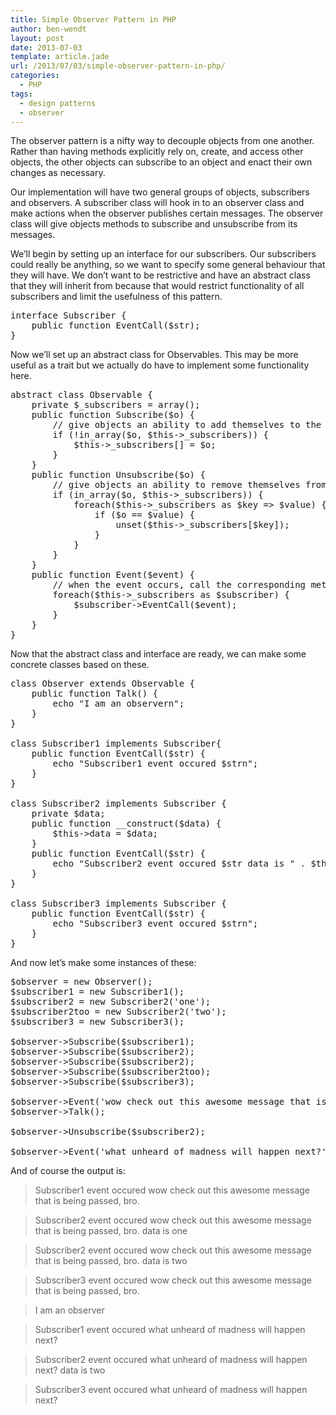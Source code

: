 ```yaml
---
title: Simple Observer Pattern in PHP
author: ben-wendt
layout: post
date: 2013-07-03
template: article.jade
url: /2013/07/03/simple-observer-pattern-in-php/
categories:
  - PHP
tags:
  - design patterns
  - observer
---
```

The observer pattern is a nifty way to decouple objects from one another. Rather than having methods explicitly rely on, create, and access other objects, the other objects can subscribe to an object and enact their own changes as necessary.

Our implementation will have two general groups of objects, subscribers and observers. A subscriber class will hook in to an observer class and make actions when the observer publishes certain messages. The observer class will give objects methods to subscribe and unsubscribe from its messages.

We&#8217;ll begin by setting up an interface for our subscribers. Our subscribers could really be anything, so we want to specify some general behaviour that they will have. We don&#8217;t want to be restrictive and have an abstract class that they will inherit from because that would restrict functionality of all subscribers and limit the usefulness of this pattern.

<pre class="brush: php; title: ; notranslate" title="">interface Subscriber {
	public function EventCall($str);
}
</pre>

Now we&#8217;ll set up an abstract class for Observables. This may be more useful as a trait but we actually do have to implement some functionality here.

<pre class="brush: php; title: ; notranslate" title="">abstract class Observable {
	private $_subscribers = array();
	public function Subscribe($o) {
		// give objects an ability to add themselves to the subscribers list.
		if (!in_array($o, $this-&gt;_subscribers)) {
			$this-&gt;_subscribers[] = $o;
		}
	}
	public function Unsubscribe($o) {
		// give objects an ability to remove themselves from the subscribers list.
		if (in_array($o, $this-&gt;_subscribers)) {
			foreach($this-&gt;_subscribers as $key =&gt; $value) {
				if ($o == $value) {
					unset($this-&gt;_subscribers[$key]);
				}
			}
		}	
	}
	public function Event($event) {
		// when the event occurs, call the corresponding method on the clients.
		foreach($this-&gt;_subscribers as $subscriber) {
			$subscriber-&gt;EventCall($event);
		}
	}
}
</pre>

Now that the abstract class and interface are ready, we can make some concrete classes based on these.

<pre class="brush: php; title: ; notranslate" title="">class Observer extends Observable {
	public function Talk() {
		echo "I am an observern";
	}
}

class Subscriber1 implements Subscriber{
	public function EventCall($str) {
		echo "Subscriber1 event occured $strn";
	}
}

class Subscriber2 implements Subscriber {
	private $data;
	public function __construct($data) {
		$this-&gt;data = $data;
	}
	public function EventCall($str) {
		echo "Subscriber2 event occured $str data is " . $this-&gt;data . "n";
	}
}

class Subscriber3 implements Subscriber {
	public function EventCall($str) {
		echo "Subscriber3 event occured $strn";
	}
}
</pre>

And now let&#8217;s make some instances of these:

<pre class="brush: php; title: ; notranslate" title="">$observer = new Observer();
$subscriber1 = new Subscriber1();
$subscriber2 = new Subscriber2('one');
$subscriber2too = new Subscriber2('two');
$subscriber3 = new Subscriber3();

$observer-&gt;Subscribe($subscriber1);
$observer-&gt;Subscribe($subscriber2);
$observer-&gt;Subscribe($subscriber2);
$observer-&gt;Subscribe($subscriber2too);
$observer-&gt;Subscribe($subscriber3);

$observer-&gt;Event('wow check out this awesome message that is being passed, bro.');
$observer-&gt;Talk();

$observer-&gt;Unsubscribe($subscriber2);

$observer-&gt;Event('what unheard of madness will happen next?');
</pre>

And of course the output is:

> Subscriber1 event occured wow check out this awesome message that is being passed, bro.
  
> Subscriber2 event occured wow check out this awesome message that is being passed, bro. data is one
  
> Subscriber2 event occured wow check out this awesome message that is being passed, bro. data is two
  
> Subscriber3 event occured wow check out this awesome message that is being passed, bro.
  
> I am an observer
  
> Subscriber1 event occured what unheard of madness will happen next?
  
> Subscriber2 event occured what unheard of madness will happen next? data is two
  
> Subscriber3 event occured what unheard of madness will happen next?
